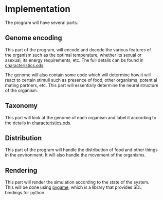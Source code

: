 # Implementation

The program will have several parts.

## Genome encoding

This part of the program, will encode and decode the various features of the
organism such as the optimal temperature, whether its sexual or asexual, its
energy requirements, etc. The full details can be found in
[characteristics.ods]("./characteristics.ods").

The genome will also contain some code which will determine how it will react to
certain stimuli such as presence of food, other organisms, potential mating
partners, etc. This part will essentially determine the neural structure of the
organism.

## Taxonomy

This part will look at the genome of each organism and label it according to
the details in [characteristics.ods]("./characteristics.ods").

## Distribution

This part of the program will handle the distribution of food and other things
in the environment, It will also handle the movement of the organisms.

## Rendering

This part will render the simulation according to the state of the system.
This will be done using [pygame](https://pygame.org/), which is a library that
provides SDL bindings for python.
